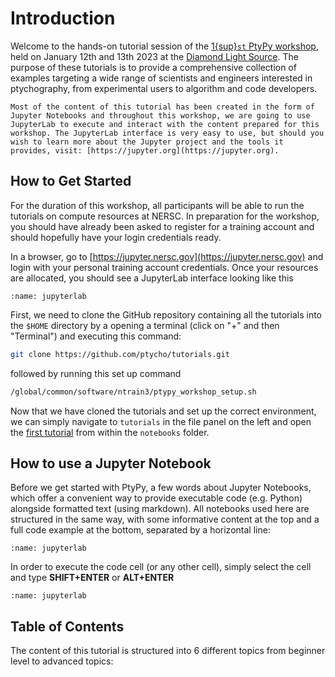 # Introduction

Welcome to the hands-on tutorial session of the [1{sup}`st` PtyPy workshop](https://www.diamond.ac.uk/Home/Events/2023/Ptychography--PtyPy--Software-Workshop-2023.html), 
held on January 12th and 13th 2023 at the [Diamond Light Source](https://www.diamond.ac.uk). The purpose of these tutorials is to provide a comprehensive collection of examples targeting a wide range of scientists and engineers interested in ptychography, from experimental users to algorithm and code developers. 

```{note}
Most of the content of this tutorial has been created in the form of Jupyter Notebooks and throughout this workshop, we are going to use JupyterLab to execute and interact with the content prepared for this workshop. The JupyterLab interface is very easy to use, but should you wish to learn more about the Jupyter project and the tools it provides, visit: [https://jupyter.org](https://jupyter.org).
```

## How to Get Started
For the duration of this workshop, all participants will be able to run the tutorials on compute resources at NERSC. In preparation for the workshop, you should have already been asked to register for a training account and should hopefully have your login credentials ready.

In a browser, go to [https://jupyter.nersc.gov](https://jupyter.nersc.gov) and login with your personal training account credentials. Once your resources are allocated, you should see a JupyterLab interface looking like this

```{figure} ./jupyter_hub.PNG
:name: jupyterlab

```


First, we need to clone the GitHub repository containing all the tutorials into the ```$HOME``` directory by a opening a terminal (click on "+" and then "Terminal") and executing this command:
```bash
git clone https://github.com/ptycho/tutorials.git
```

followed by running this set up command

```bash
/global/common/software/ntrain3/ptypy_workshop_setup.sh
```

Now that we have cloned the tutorials and set up the correct environment, we can simply navigate to ```tutorials``` in the file panel on the left and open the [first tutorial](./notebooks/Getting_Started_with_PtyPy/1_the_parameter_tree) from within the ```notebooks``` folder.


## How to use a Jupyter Notebook
Before we get started with PtyPy, a few words about Jupyter Notebooks, which offer a convenient way to provide executable code (e.g. Python) alongside formatted text (using markdown). All notebooks used here are structured in the same way, with some informative content at the top and a full code example at the bottom, separated by a horizontal line:

```{figure} ./jupyter_notebook_1.PNG
:name: jupyterlab
```

In order to execute the code cell (or any other cell), simply select the cell and type **SHIFT+ENTER** or **ALT+ENTER**

```{figure} ./jupyter_notebook_2.PNG
:name: jupyterlab
```

## Table of Contents
The content of this tutorial is structured into 6 different topics from beginner level to advanced topics:

```{tableofcontents}
```